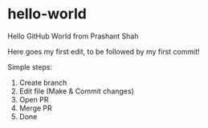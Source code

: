 # hello-world
Hello GitHub World from Prashant Shah

Here goes my first edit, to be followed by my first commit!

Simple steps:
1. Create branch
2. Edit file (Make & Commit changes)
3. Open PR
4. Merge PR
5. Done
